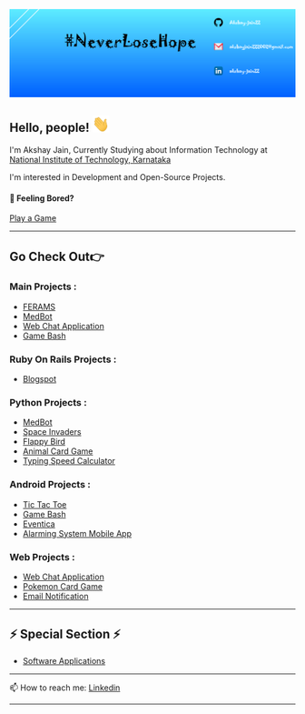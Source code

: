 ![Header](https://github.com/Akshay-jain22/Akshay-jain22/blob/main/Banner.png)

## Hello, people! <img src="https://github.com/Akshay-jain22/Akshay-jain22/blob/main/wave.gif" width="30px">

I'm Akshay Jain, Currently Studying about Information Technology at [National Institute of Technology, Karnataka](https://www.nitk.ac.in/)

I'm interested in Development and Open-Source Projects.


#### 🤔 Feeling Bored?
[Play a Game](https://akshay-jain22.github.io/Pokemon-Card-Game/)

---

## Go Check Out👉

### Main Projects :
- [FERAMS](https://github.com/Akshay-jain22/FERAMS)
- [MedBot](https://github.com/Akshay-jain22/MedBot)
- [Web Chat Application](https://github.com/Akshay-jain22/WebChat-Application)
- [Game Bash](https://github.com/Akshay-jain22/Game_Bash)

### Ruby On Rails Projects :
- [Blogspot](https://github.com/Akshay-jain22/Blogspot)

### Python Projects :
- [MedBot](https://github.com/Akshay-jain22/MedBot)
- [Space Invaders](https://github.com/Akshay-jain22/Space_Invaders)
- [Flappy Bird](https://github.com/Akshay-jain22/Flappy-Bird)
- [Animal Card Game](https://github.com/Akshay-jain22/Animal-Card-Game)
- [Typing Speed Calculator](https://github.com/Akshay-jain22/Typing_Speed_Calculator)

### Android Projects :
- [Tic Tac Toe](https://github.com/Akshay-jain22/Tic_Tac_Toe)
- [Game Bash](https://github.com/Akshay-jain22/Game_Bash)
- [Eventica](https://github.com/Akshay-jain22/Eventica)
- [Alarming System Mobile App](https://github.com/Akshay-jain22/Alarming_System_Mobile_App)

### Web Projects :
- [Web Chat Application](https://github.com/Akshay-jain22/WebChat-Application)
- [Pokemon Card Game](https://github.com/Akshay-jain22/Pokemon-Card-Game)
- [Email Notification](https://github.com/Akshay-jain22/Email_Notification)

---

## ⚡ Special Section ⚡
- [Software Applications](https://github.com/Akshay-jain22/Software-Applications)

---

📫 How to reach me: 
[Linkedin](https://www.linkedin.com/in/akshay-jain-5b1a991a0/)

---

<!--
**Akshay-jain22/Akshay-jain22** is a ✨ _special_ ✨ repository because its `README.md` (this file) appears on your GitHub profile.

Here are some ideas to get you started:

- 🔭 I’m currently working on ...
- 🌱 I’m currently learning ...
- 👯 I’m looking to collaborate on ...
- 🤔 I’m looking for help with ...
- 💬 Ask me about ...
- 📫 How to reach me: ...
- 😄 Pronouns: ...
- ⚡ Fun fact: ...
-->
